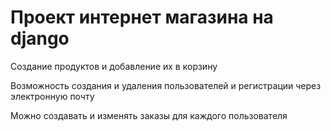 # Проект интернет магазина на django
Создание продуктов и добавление их в корзину

Возможность создания и удаления пользователей и регистрации через электронную почту

Можно создавать и изменять заказы для каждого пользователя

